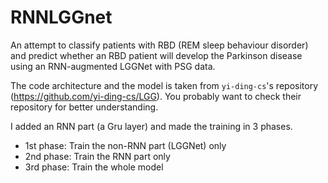 # RNNLGGnet
An attempt to classify patients with RBD (REM sleep behaviour disorder) and predict whether an RBD patient will develop the Parkinson disease using an RNN-augmented LGGNet with PSG data.

The code architecture and the model is taken from `yi-ding-cs`'s repository (https://github.com/yi-ding-cs/LGG).
You probably want to check their repository for better understanding.

I added an RNN part (a Gru layer) and made the training in 3 phases.
- 1st phase: Train the non-RNN part (LGGNet) only
- 2nd phase: Train the RNN part only
- 3rd phase: Train the whole model
